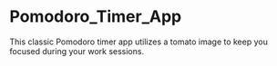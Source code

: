 # Pomodoro_Timer_App
This classic Pomodoro timer app utilizes a tomato image to keep you focused during your work sessions.
